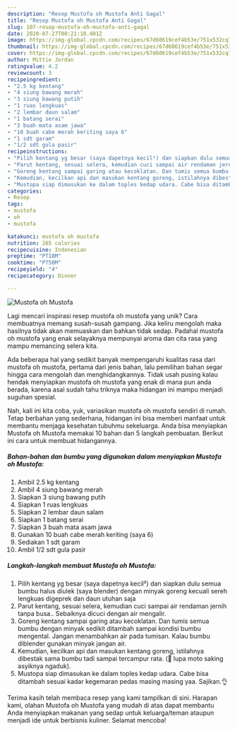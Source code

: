 ```yaml
---
description: "Resep Mustofa oh Mustofa Anti Gagal"
title: "Resep Mustofa oh Mustofa Anti Gagal"
slug: 107-resep-mustofa-oh-mustofa-anti-gagal
date: 2020-07-27T00:21:18.401Z
image: https://img-global.cpcdn.com/recipes/67d60619cef4b53e/751x532cq70/mustofa-oh-mustofa-foto-resep-utama.jpg
thumbnail: https://img-global.cpcdn.com/recipes/67d60619cef4b53e/751x532cq70/mustofa-oh-mustofa-foto-resep-utama.jpg
cover: https://img-global.cpcdn.com/recipes/67d60619cef4b53e/751x532cq70/mustofa-oh-mustofa-foto-resep-utama.jpg
author: Mittie Jordan
ratingvalue: 4.2
reviewcount: 3
recipeingredient:
- "2.5 kg kentang"
- "4 siung bawang merah"
- "3 siung bawang putih"
- "1 ruas lengkuas"
- "2 lembar daun salam"
- "1 batang serai"
- "3 buah mata asam jawa"
- "10 buah cabe merah keriting saya 6"
- "1 sdt garam"
- "1/2 sdt gula pasir"
recipeinstructions:
- "Pilih kentang yg besar (saya dapetnya kecil²) dan siapkan dulu semua bumbu halus diulek (saya blender) dengan minyak goreng kecuali sereh lengkuas digeprek dan daun utuhan saja"
- "Parut kentang, sesuai selera, kemudian cuci sampai air rendaman jernih tanpa busa.. Sebaiknya dicuci dengan air mengalir."
- "Goreng kentang sampai garing atau kecoklatan. Dan tumis semua bumbu dengan minyak sedikit ditambah sampai kondisi bumbu mengental. Jangan menambahkan air pada tumisan. Kalau bumbu diblender gunakan minyak jangan air."
- "Kemudian, kecilkan api dan masukan kentang goreng, istilahnya dibestak sama bumbu tadi sampai tercampur rata. (🙏 lupa moto saking asyiknya ngaduk)."
- "Mustopa siap dimasukan ke dalam toples kedap udara. Cabe bisa ditambah sesuai kadar kegemaran pedas masing masing yaa. Sajikan.👌"
categories:
- Resep
tags:
- mustofa
- oh
- mustofa

katakunci: mustofa oh mustofa 
nutrition: 265 calories
recipecuisine: Indonesian
preptime: "PT18M"
cooktime: "PT50M"
recipeyield: "4"
recipecategory: Dinner

---
```



![Mustofa oh Mustofa](https://img-global.cpcdn.com/recipes/67d60619cef4b53e/751x532cq70/mustofa-oh-mustofa-foto-resep-utama.jpg)

Lagi mencari inspirasi resep mustofa oh mustofa yang unik? Cara membuatnya memang susah-susah gampang. Jika keliru mengolah maka hasilnya tidak akan memuaskan dan bahkan tidak sedap. Padahal mustofa oh mustofa yang enak selayaknya mempunyai aroma dan cita rasa yang mampu memancing selera kita.



Ada beberapa hal yang sedikit banyak mempengaruhi kualitas rasa dari mustofa oh mustofa, pertama dari jenis bahan, lalu pemilihan bahan segar hingga cara mengolah dan menghidangkannya. Tidak usah pusing kalau hendak menyiapkan mustofa oh mustofa yang enak di mana pun anda berada, karena asal sudah tahu triknya maka hidangan ini mampu menjadi suguhan spesial.


Nah, kali ini kita coba, yuk, variasikan mustofa oh mustofa sendiri di rumah. Tetap berbahan yang sederhana, hidangan ini bisa memberi manfaat untuk membantu menjaga kesehatan tubuhmu sekeluarga. Anda bisa menyiapkan Mustofa oh Mustofa memakai 10 bahan dan 5 langkah pembuatan. Berikut ini cara untuk membuat hidangannya.

<!--inarticleads1-->

##### Bahan-bahan dan bumbu yang digunakan dalam menyiapkan Mustofa oh Mustofa:

1. Ambil 2.5 kg kentang
1. Ambil 4 siung bawang merah
1. Siapkan 3 siung bawang putih
1. Siapkan 1 ruas lengkuas
1. Siapkan 2 lembar daun salam
1. Siapkan 1 batang serai
1. Siapkan 3 buah mata asam jawa
1. Gunakan 10 buah cabe merah keriting (saya 6)
1. Sediakan 1 sdt garam
1. Ambil 1/2 sdt gula pasir




<!--inarticleads2-->

##### Langkah-langkah membuat Mustofa oh Mustofa:

1. Pilih kentang yg besar (saya dapetnya kecil²) dan siapkan dulu semua bumbu halus diulek (saya blender) dengan minyak goreng kecuali sereh lengkuas digeprek dan daun utuhan saja
1. Parut kentang, sesuai selera, kemudian cuci sampai air rendaman jernih tanpa busa.. Sebaiknya dicuci dengan air mengalir.
1. Goreng kentang sampai garing atau kecoklatan. Dan tumis semua bumbu dengan minyak sedikit ditambah sampai kondisi bumbu mengental. Jangan menambahkan air pada tumisan. Kalau bumbu diblender gunakan minyak jangan air.
1. Kemudian, kecilkan api dan masukan kentang goreng, istilahnya dibestak sama bumbu tadi sampai tercampur rata. (🙏 lupa moto saking asyiknya ngaduk).
1. Mustopa siap dimasukan ke dalam toples kedap udara. Cabe bisa ditambah sesuai kadar kegemaran pedas masing masing yaa. Sajikan.👌




Terima kasih telah membaca resep yang kami tampilkan di sini. Harapan kami, olahan Mustofa oh Mustofa yang mudah di atas dapat membantu Anda menyiapkan makanan yang sedap untuk keluarga/teman ataupun menjadi ide untuk berbisnis kuliner. Selamat mencoba!
